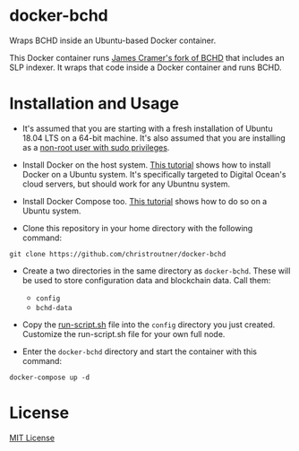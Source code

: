 # docker-bchd
Wraps BCHD inside an Ubuntu-based Docker container.

This Docker container runs [James Cramer's fork of BCHD](https://github.com/simpleledgerinc/bchd) that includes an SLP indexer. It wraps that code inside a Docker container and runs BCHD.

# Installation and Usage
- It's assumed that you are starting with a fresh installation of Ubuntu 18.04
LTS on a 64-bit machine. It's also assumed that you are installing as
a [non-root user with sudo privileges](https://www.digitalocean.com/community/tutorials/initial-server-setup-with-ubuntu-16-04).

- Install Docker on the host
system. [This tutorial](https://www.digitalocean.com/community/tutorials/how-to-install-and-use-docker-on-ubuntu-18-04) shows
how to install Docker on a Ubuntu system. It's specifically targeted to Digital
Ocean's cloud servers, but should work for any Ubuntnu system.

- Install Docker Compose too. [This tutorial](https://www.digitalocean.com/community/tutorials/how-to-install-docker-compose-on-ubuntu-18-04)
shows how to do so on a Ubuntu system.

- Clone this repository in your home directory with the following command:

`git clone https://github.com/christroutner/docker-bchd`

- Create a two directories in the same directory as `docker-bchd`. These will be
used to store configuration data and blockchain data. Call them:
  - `config`
  - `bchd-data`

- Copy the [run-script.sh](run-script.sh) file
into the `config` directory you just created. Customize the run-script.sh file for
your own full node.

- Enter the `docker-bchd` directory and start the container with this command:

`docker-compose up -d`


# License
[MIT License](LICENSE.md)
